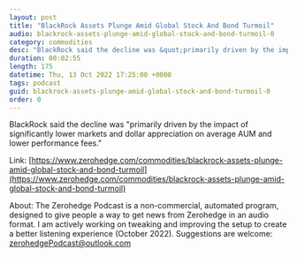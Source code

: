 ```yaml
---
layout: post
title: "BlackRock Assets Plunge Amid Global Stock And Bond Turmoil"
audio: blackrock-assets-plunge-amid-global-stock-and-bond-turmoil-0
category: commodities
desc: "BlackRock said the decline was &quot;primarily driven by the impact of significantly lower markets and dollar appreciation on average AUM and lower performance fees.&quot; "
duration: 00:02:55
length: 175
datetime: Thu, 13 Oct 2022 17:25:00 +0000
tags: podcast
guid: blackrock-assets-plunge-amid-global-stock-and-bond-turmoil-0
order: 0
---
```

BlackRock said the decline was &quot;primarily driven by the impact of significantly lower markets and dollar appreciation on average AUM and lower performance fees.&quot; 

Link: [https://www.zerohedge.com/commodities/blackrock-assets-plunge-amid-global-stock-and-bond-turmoil](https://www.zerohedge.com/commodities/blackrock-assets-plunge-amid-global-stock-and-bond-turmoil)

About: The Zerohedge Podcast is a non-commercial, automated program, designed to give people a way to get news from Zerohedge in an audio format.  I am actively working on tweaking and improving the setup to create a better listening experience (October 2022).  Suggestions are welcome: [zerohedgePodcast@outlook.com](mailto:zerohedgePodcast@outlook.com)